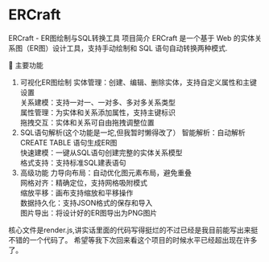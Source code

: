# ERCraft
ERCraft - ER图绘制与SQL转换工具
项目简介
ERCraft 是一个基于 Web 的实体关系图（ER图）设计工具，支持手动绘制和 SQL 语句自动转换两种模式.

🎯 主要功能
1. 可视化ER图绘制
实体管理：创建、编辑、删除实体，支持自定义属性和主键设置<br>
关系建模：支持一对一、一对多、多对多关系类型<br>
属性管理：为实体和关系添加属性，支持主键标识<br>
拖拽交互：实体和关系可自由拖拽调整位置<br>
2. SQL语句解析(这个功能是一坨,但我暂时懒得改了）
智能解析：自动解析 CREATE TABLE 语句生成ER图<br>
快速建模：一键从SQL语句创建完整的实体关系模型<br>
格式支持：支持标准SQL建表语句<br>
3. 高级功能
力导向布局：自动优化图元素布局，避免重叠<br>
网格对齐：精确定位，支持网格吸附模式<br>
缩放平移：画布支持缩放和平移操作<br>
数据持久化：支持JSON格式的保存和导入<br>
图片导出：将设计好的ER图导出为PNG图片<br>

核心文件是render.js,讲实话里面的代码写得挺烂的不过已经是我目前能写出来挺不错的一个代码了。
希望等我下次回来看这个项目的时候水平已经超出现在许多了。
